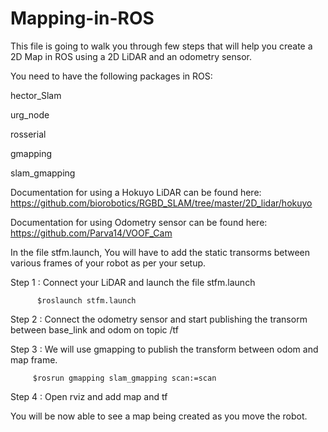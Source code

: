# Mapping-in-ROS
This file is going to walk you through few steps that will help you create a 2D Map in ROS using a 2D LiDAR and an odometry sensor.

You need to have the following packages in ROS: 

hector_Slam

urg_node

rosserial

gmapping

slam_gmapping

Documentation for using a Hokuyo LiDAR can be found here: https://github.com/biorobotics/RGBD_SLAM/tree/master/2D_lidar/hokuyo

Documentation for using Odometry sensor can be found here: https://github.com/Parva14/VOOF_Cam

In the file stfm.launch, You will have to add the static transorms between various frames of your robot as per your setup.

Step 1 : Connect your LiDAR and launch the file stfm.launch

          $roslaunch stfm.launch
          
Step 2 : Connect the odometry sensor and start publishing the transorm between base_link and odom on topic /tf

Step 3 : We will use gmapping to publish the transform between odom and map frame.

         $rosrun gmapping slam_gmapping scan:=scan

Step 4 : Open rviz and add map and tf

You will be now able to see a map being created as you move the robot.
